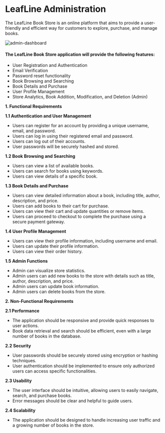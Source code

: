 # LeafLine Administration

The LeafLine Book Store is an online platform that aims to provide a user-friendly and efficient way for customers to explore, purchase, and manage books.

![admin-dashboard](https://github.com/hossainchisty/LeafLine-Admin/assets/62835101/405bd0a7-3173-4db5-8691-f0884c8d3c79)


#### The LeafLine Book Store application will provide the following features:

- User Registration and Authentication
- Email Verification
- Password reset functionality
- Book Browsing and Searching
- Book Details and Purchase
- User Profile Management
- Store Analytics, Book Addition, Modification, and Deletion (Admin)

**1. Functional Requirements**

**1.1 Authentication and User Management**

- Users can register for an account by providing a unique username, email, and password.
- Users can log in using their registered email and password.
- Users can log out of their accounts.
- User passwords will be securely hashed and stored.

**1.2 Book Browsing and Searching**

- Users can view a list of available books.
- Users can search for books using keywords.
- Users can view details of a specific book.

**1.3 Book Details and Purchase**

- Users can view detailed information about a book, including title, author, description, and price.
- Users can add books to their cart for purchase.
- Users can view their cart and update quantities or remove items.
- Users can proceed to checkout to complete the purchase using a secure payment gateway.

**1.4 User Profile Management**

- Users can view their profile information, including username and email.
- Users can update their profile information.
- Users can view their order history.

**1.5 Admin Functions**

- Admin can visualize store statistics.
- Admin users can add new books to the store with details such as title, author, description, and price.
- Admin users can update book information.
- Admin users can delete books from the store.

**2. Non-Functional Requirements**

**2.1 Performance**

- The application should be responsive and provide quick responses to user actions.
- Book data retrieval and search should be efficient, even with a large number of books in the database.

**2.2 Security**

- User passwords should be securely stored using encryption or hashing techniques.
- User authentication should be implemented to ensure only authorized users can access specific functionalities.

**2.3 Usability**

- The user interface should be intuitive, allowing users to easily navigate, search, and purchase books.
- Error messages should be clear and helpful to guide users.

**2.4 Scalability**

- The application should be designed to handle increasing user traffic and a growing number of books in the store.
